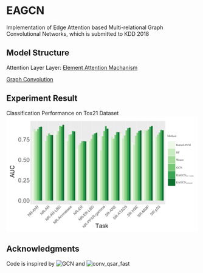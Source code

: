 # EAGCN
Implementation of Edge Attention based Multi-relational Graph Convolutional Networks, which is submitted to KDD 2018


## Model Structure
Attention Layer Layer:
[Element Attention Machanism](./Chart/layers.png)

[Graph Convolution](./Chart/axw.png)

## Experiment Result
Classification Performance on Tox21 Dataset
![Tox21 Classification AUC](./Chart/Tox21_12tasks.png)

## Acknowledgments
Code is inspired by ![GCN](https://github.com/tkipf/gcn) and ![conv_qsar_fast](https://github.com/connorcoley/conv_qsar_fast)

